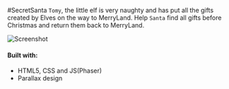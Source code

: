 ---
---

#SecretSanta
`Tomy`, the little elf is very naughty and has put all the gifts created by Elves on the way to MerryLand. Help `Santa` find all gifts before Christmas and return them back to MerryLand.

![Screenshot](http://apoorvsaxena.github.io/SecretSanta/public/screenshot.jpeg)

#### Built with:
* HTML5, CSS and JS(Phaser)
* Parallax design
